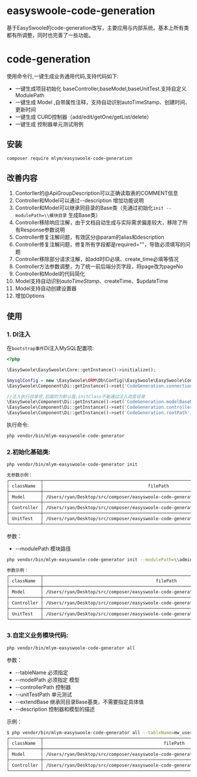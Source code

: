 # easyswoole-code-generation
基于EasySwoole的code-generation改写，主要应用与内部系统。基本上所有类都有所调整，同时也完善了一些功能。

# code-generation
使用命令行,一键生成业务通用代码,支持代码如下:
- 一键生成项目初始化 baseController,baseModel,baseUnitTest.支持自定义ModulePath
- 一键生成 Model ,自带属性注释，支持自动识别autoTimeStamp、创建时间、更新时间
- 一键生成 CURD控制器（add/edit/getOne/getList/delete）
- 一键生成 控制器单元测试用例


## 安装

```bash
composer require mlym/easyswoole-code-generation
```

## 改善内容
1. Contorller的@ApiGroupDescription可以正确读取表的COMMENT信息
2. Controller和Model可以通过--description 增加功能说明
3. Controller和Model可以继承同目录的Base类（先通过初始化`init --modulePath=\\模块目录` 生成Base类）
4. Controller移除响应注解，由于文档自动生成与实际需求偏差较大，移除了所有Response参数说明
5. Controller修复注解问题，有效区分@param的alias和description
6. Controller修复注解问题，修复所有字段都是required=""，导致必须填写的问题
7. Controller移除部分请求注解，如add时ID必填、create_time必填等情况
8. Controller方法参数调整，为了统一前后端分页字段，将page改为pageNo
9. Controller和Model的代码简化
10. Model支持自动识别$autoTimeStamp、$createTime、$updateTime
11. Model支持自动创建设置器
12. 增加Options



## 使用

### 1. DI注入

在`bootstrap事件`Di注入MySQL配置项:

```php
<?php

\EasySwoole\EasySwoole\Core::getInstance()->initialize();

$mysqlConfig = new \EasySwoole\ORM\Db\Config(\EasySwoole\EasySwoole\Config::getInstance()->getConf('MYSQL'));
\EasySwoole\Component\Di::getInstance()->set('CodeGeneration.connection',$mysqlConfig);

//注入执行目录项,后面的为默认值,initClass不能通过注入改变目录
\EasySwoole\Component\Di::getInstance()->set('CodeGeneration.modelBaseNameSpace',"App\\Model");
\EasySwoole\Component\Di::getInstance()->set('CodeGeneration.controllerBaseNameSpace',"App\\HttpController");
\EasySwoole\Component\Di::getInstance()->set('CodeGeneration.rootPath',getcwd());
```

执行命令:

```bash
php vendor/bin/mlym-easyswoole-code-generator
```

### 2.初始化基础类:

```bash
php vendor/bin/mlym-easyswoole-code-generator init

无参数示例：
┌────────────┬─────────────────────────────────────────────────────────────────────────────────────────┐
│ className  │                                        filePath                                         │
├────────────┼─────────────────────────────────────────────────────────────────────────────────────────┤
│ Model      │ /Users/ryan/Desktop/src/composer/easyswoole-code-generation/App/Model/BaseModel.php     │
├────────────┼─────────────────────────────────────────────────────────────────────────────────────────┤
│ Controller │ /Users/ryan/Desktop/src/composer/easyswoole-code-generation/App/HttpController/Base.php │
├────────────┼─────────────────────────────────────────────────────────────────────────────────────────┤
│ UnitTest   │ /Users/ryan/Desktop/src/composer/easyswoole-code-generation/UnitTest/BaseTest.php       │
└────────────┴─────────────────────────────────────────────────────────────────────────────────────────┘
```

参数：
- --modulePath 模块路径
```bash
php vendor/bin/mlym-easyswoole-code-generator init --modulePath=\\admin

参数示例：
┌────────────┬───────────────────────────────────────────────────────────────────────────────────────────────┐
│ className  │                                           filePath                                            │
├────────────┼───────────────────────────────────────────────────────────────────────────────────────────────┤
│ Model      │ /Users/ryan/Desktop/src/composer/easyswoole-code-generation/App/Model/admin/BaseModel.php     │
├────────────┼───────────────────────────────────────────────────────────────────────────────────────────────┤
│ Controller │ /Users/ryan/Desktop/src/composer/easyswoole-code-generation/App/HttpController/admin/Base.php │
├────────────┼───────────────────────────────────────────────────────────────────────────────────────────────┤
│ UnitTest   │ /Users/ryan/Desktop/src/composer/easyswoole-code-generation/UnitTest/admin/BaseTest.php       │
└────────────┴───────────────────────────────────────────────────────────────────────────────────────────────┘

```


### 3.自定义业务模块代码:

```bash
php vendor/bin/mlym-easyswoole-code-generator all
```

参数：
- --tableName 必须指定  
- --modelPath 必须指定 模型   
- --controllerPath 控制器  
- --unitTestPath 单元测试
- --extendBase 继承同目录Base基类，不需要指定具体值
- --description 控制器和模型的描述

示例：

```bash
$ php vendor/bin/mlym-easyswoole-code-generator all --tableName=mw_user --controllerPath=\\admin --modelPath=\\admin --extendBase --description=用户模块
┌────────────┬────────────────────────────────────────────────────────────────────────────────────────────────────┐
│ className  │                                              filePath                                              │
├────────────┼────────────────────────────────────────────────────────────────────────────────────────────────────┤
│ Model      │ /Users/ryan/Desktop/src/composer/easyswoole-code-generation/App/Model/admin/MwUserModel.php     │
├────────────┼────────────────────────────────────────────────────────────────────────────────────────────────────┤
│ Controller │ /Users/ryan/Desktop/src/composer/easyswoole-code-generation/App/HttpController/admin/MwUser.php │
└────────────┴────────────────────────────────────────────────────────────────────────────────────────────────────┘```

